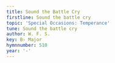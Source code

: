 ```yaml
---
title: Sound the Battle Cry
firstline: Sound the battle cry
topic: 'Special Occasions: Temperance'
tune: Sound the battle cry
author: W. F. S.
key: B♭ Major
hymnnumber: 510
year: '-'
---
```

